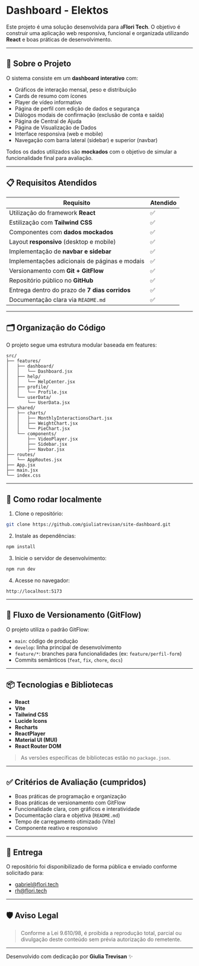 
# Dashboard - Elektos

Este projeto é uma solução desenvolvida para a**Flori Tech**. O objetivo é construir uma aplicação web responsiva, funcional e organizada utilizando **React** e boas práticas de desenvolvimento.

---

## 📌 Sobre o Projeto

O sistema consiste em um **dashboard interativo** com:

- Gráficos de interação mensal, peso e distribuição
- Cards de resumo com ícones
- Player de vídeo informativo
- Página de perfil com edição de dados e segurança
- Diálogos modais de confirmação (exclusão de conta e saída)
- Página de Central de Ajuda
- Página de Visualização de Dados
- Interface responsiva (web e mobile)
- Navegação com barra lateral (sidebar) e superior (navbar)

Todos os dados utilizados são **mockados** com o objetivo de simular a funcionalidade final para avaliação.

---

## 📋 Requisitos Atendidos

| Requisito                                                       | Atendido |
|------------------------------------------------------------------|----------|
| Utilização do framework **React**                                | ✅       |
| Estilização com **Tailwind CSS**                                 | ✅       |
| Componentes com **dados mockados**                               | ✅       |
| Layout **responsivo** (desktop e mobile)                         | ✅       |
| Implementação de **navbar e sidebar**                            | ✅       |
| Implementações adicionais de páginas e modais                    | ✅       |
| Versionamento com **Git + GitFlow**                              | ✅       |
| Repositório público no **GitHub**                                | ✅       |
| Entrega dentro do prazo de **7 dias corridos**                   | ✅       |
| Documentação clara via `README.md`                               | ✅       |

---

## 🗂️ Organização do Código

O projeto segue uma estrutura modular baseada em features:

```
src/
├── features/
│   ├── dashboard/
│   │   └── Dashboard.jsx
│   ├── help/
│   │   └── HelpCenter.jsx
│   ├── profile/
│   │   └── Profile.jsx
│   └── userData/
│       └── UserData.jsx
├── shared/
│   ├── charts/
│   │   ├── MonthlyInteractionsChart.jsx
│   │   ├── WeightChart.jsx
│   │   └── PieChart.jsx
│   └── components/
│       ├── VideoPlayer.jsx
│       ├── Sidebar.jsx
│       ├── Navbar.jsx
├── routes/
│   └── AppRoutes.jsx
├── App.jsx
├── main.jsx
└── index.css
```

---

## 🚀 Como rodar localmente

1. Clone o repositório:

```bash
git clone https://github.com/giuliatrevisan/site-dashboard.git
```

2. Instale as dependências:

```bash
npm install
```

3. Inicie o servidor de desenvolvimento:

```bash
npm run dev
```

4. Acesse no navegador:

```
http://localhost:5173
```

---

## 🔁 Fluxo de Versionamento (GitFlow)

O projeto utiliza o padrão GitFlow:

- `main`: código de produção
- `develop`: linha principal de desenvolvimento
- `feature/*`: branches para funcionalidades (ex: `feature/perfil-form`)
- Commits semânticos (`feat`, `fix`, `chore`, `docs`)

---

## 📦 Tecnologias e Bibliotecas

- **React**
- **Vite**
- **Tailwind CSS**
- **Lucide Icons**
- **Recharts**
- **ReactPlayer**
- **Material UI (MUI)**
- **React Router DOM**

> As versões específicas de bibliotecas estão no `package.json`.

---

## ✅ Critérios de Avaliação (cumpridos)

- Boas práticas de programação e organização
- Boas práticas de versionamento com GitFlow
- Funcionalidade clara, com gráficos e interatividade
- Documentação clara e objetiva (`README.md`)
- Tempo de carregamento otimizado (Vite)
- Componente reativo e responsivo

---

## 📧 Entrega

O repositório foi disponibilizado de forma pública e enviado conforme solicitado para:

- gabriel@flori.tech  
- rh@flori.tech

---

## 🛡️ Aviso Legal

> Conforme a Lei 9.610/98, é proibida a reprodução total, parcial ou divulgação deste conteúdo sem prévia autorização do remetente.

---

Desenvolvido com dedicação por **Giulia Trevisan** ✨

